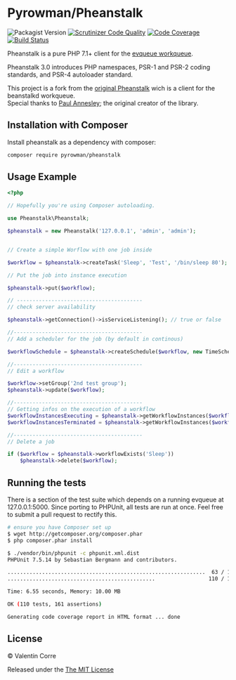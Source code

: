 Pyrowman/Pheanstalk
==========
![Packagist Version](https://img.shields.io/packagist/v/PyRowMan/pheanstalk)
[![Scrutinizer Code Quality](https://scrutinizer-ci.com/g/PyRowMan/pheanstalk/badges/quality-score.png?b=master)](https://scrutinizer-ci.com/g/PyRowMan/pheanstalk/?branch=master)
[![Code Coverage](https://scrutinizer-ci.com/g/PyRowMan/pheanstalk/badges/coverage.png?b=master)](https://scrutinizer-ci.com/g/PyRowMan/pheanstalk/?branch=master)
[![Build Status](https://travis-ci.org/PyRowMan/pheanstalk.svg?branch=master)](https://travis-ci.org/PyRowMan/pheanstalk)

Pheanstalk is a pure PHP 7.1+ client for the [evqueue workqueue][1].

Pheanstalk 3.0 introduces PHP namespaces, PSR-1 and PSR-2 coding standards,
and PSR-4 autoloader standard.

This project is a fork from the [original Pheanstalk][3] wich is a client for the beanstalkd workqueue.  
Special thanks to [Paul Annesley][2]; the original creator of the library.

  [1]: https://github.com/coldsource/evqueue-core
  [2]: http://paul.annesley.cc/
  [3]: https://github.com/pheanstalk/pheanstalk

Installation with Composer
-------------

Install pheanstalk as a dependency with composer:

```bash
composer require pyrowman/pheanstalk
```


Usage Example
-------------

```php
<?php

// Hopefully you're using Composer autoloading.

use Pheanstalk\Pheanstalk;

$pheanstalk = new Pheanstalk('127.0.0.1', 'admin', 'admin');


// Create a simple Worflow with one job inside

$workflow = $pheanstalk->createTask('Sleep', 'Test', '/bin/sleep 80');

// Put the job into instance execution

$pheanstalk->put($workflow);

// ----------------------------------------
// check server availability

$pheanstalk->getConnection()->isServiceListening(); // true or false

//-----------------------------------------
// Add a scheduler for the job (by default in continous)

$workflowSchedule = $pheanstalk->createSchedule($workflow, new TimeSchedule());

//-----------------------------------------
// Edit a workflow

$workflow->setGroup('2nd test group');
$pheanstalk->update($workflow);

//-----------------------------------------
// Getting infos on the execution of a workflow
$workflowInstancesExecuting = $pheanstalk->getWorkflowInstances($workflow, GetWorkflowInstancesCommand::FILTER_EXECUTING);
$workflowInstancesTerminated = $pheanstalk->getWorkflowInstances($workflow, GetWorkflowInstancesCommand::FILTER_TERMINATED);

//-----------------------------------------
// Delete a job 

if ($workflow = $pheanstalk->workflowExists('Sleep'))
    $pheanstalk->delete($workflow);

```


Running the tests
-----------------

There is a section of the test suite which depends on a running evqueue
at 127.0.0.1:5000.
Since porting to PHPUnit, all tests are run at once. Feel free to submit
a pull request to rectify this.

```bash
# ensure you have Composer set up
$ wget http://getcomposer.org/composer.phar
$ php composer.phar install

$ ./vendor/bin/phpunit -c phpunit.xml.dist
PHPUnit 7.5.14 by Sebastian Bergmann and contributors.

...............................................................  63 / 110 ( 57%)
...............................................                 110 / 110 (100%)

Time: 6.55 seconds, Memory: 10.00 MB

OK (110 tests, 161 assertions)

Generating code coverage report in HTML format ... done
```

License
-------

© Valentin Corre

Released under the [The MIT License](http://www.opensource.org/licenses/mit-license.php)
